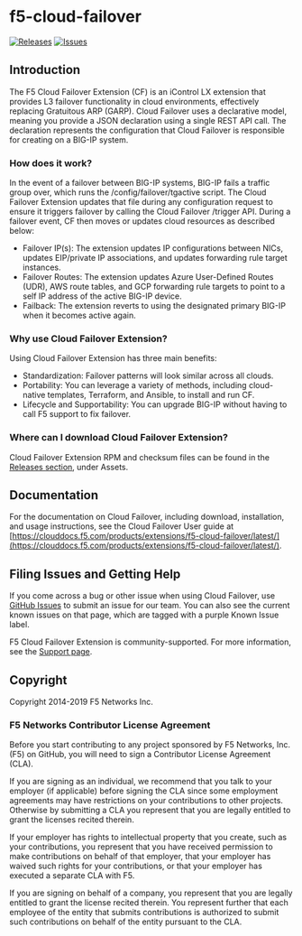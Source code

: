 # f5-cloud-failover
[![Releases](https://img.shields.io/github/release/f5devcentral/f5-cloud-failover-extension.svg)](https://github.com/f5devcentral/f5-cloud-failover-extension/releases)
[![Issues](https://img.shields.io/github/issues/f5devcentral/f5-cloud-failover-extension.svg)](https://github.com/f5devcentral/f5-cloud-failover-extension/issues)

## Introduction

The F5 Cloud Failover Extension (CF) is an iControl LX extension that provides L3 failover functionality in cloud environments, effectively replacing Gratuitous ARP (GARP). Cloud Failover uses a declarative model, meaning you provide a JSON declaration using a single REST API call. The declaration represents the configuration that Cloud Failover is responsible for creating on a BIG-IP system.

### How does it work?

In the event of a failover between BIG-IP systems, BIG-IP fails a traffic group over, which runs the /config/failover/tgactive script. The Cloud Failover Extension updates that file during any configuration request to ensure it triggers failover by calling the Cloud Failover /trigger API. During a failover event, CF then moves or updates cloud resources as described below:

* Failover IP(s): The extension updates IP configurations between NICs, updates EIP/private IP associations, and updates forwarding rule target instances.
* Failover Routes: The extension updates Azure User-Defined Routes (UDR), AWS route tables, and GCP forwarding rule targets to point to a self IP address of the active BIG-IP device.
* Failback: The extension reverts to using the designated primary BIG-IP when it becomes active again.

### Why use Cloud Failover Extension?

Using Cloud Failover Extension has three main benefits:

* Standardization: Failover patterns will look similar across all clouds.
* Portability: You can leverage a variety of methods, including cloud-native templates, Terraform, and Ansible, to install and run CF.
* Lifecycle and Supportability: You can upgrade BIG-IP without having to call F5 support to fix failover.

### Where can I download Cloud Failover Extension?

Cloud Failover Extension RPM and checksum files can be found in the [Releases section](https://github.com/f5devcentral/f5-cloud-failover-extension/releases), under Assets.

## Documentation

For the documentation on Cloud Failover, including download, installation, and usage instructions, see the Cloud Failover User guide at [https://clouddocs.f5.com/products/extensions/f5-cloud-failover/latest/](https://clouddocs.f5.com/products/extensions/f5-cloud-failover/latest/).

## Filing Issues and Getting Help

If you come across a bug or other issue when using Cloud Failover, use [GitHub Issues](https://github.com/f5devcentral/f5-cloud-failover-extension/issues) to submit an issue for our team.  You can also see the current known issues on that page, which are tagged with a purple Known Issue label.  

F5 Cloud Failover Extension is community-supported. For more information, see the [Support page](SUPPORT.md).

## Copyright

Copyright 2014-2019 F5 Networks Inc.

### F5 Networks Contributor License Agreement

Before you start contributing to any project sponsored by F5 Networks, Inc. (F5) on GitHub, you will need to sign a Contributor License Agreement (CLA).  

If you are signing as an individual, we recommend that you talk to your employer (if applicable) before signing the CLA since some employment agreements may have restrictions on your contributions to other projects. Otherwise by submitting a CLA you represent that you are legally entitled to grant the licenses recited therein.  

If your employer has rights to intellectual property that you create, such as your contributions, you represent that you have received permission to make contributions on behalf of that employer, that your employer has waived such rights for your contributions, or that your employer has executed a separate CLA with F5.

If you are signing on behalf of a company, you represent that you are legally entitled to grant the license recited therein. You represent further that each employee of the entity that submits contributions is authorized to submit such contributions on behalf of the entity pursuant to the CLA.